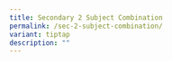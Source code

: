 ```yaml
---
title: Secondary 2 Subject Combination
permalink: /sec-2-subject-combination/
variant: tiptap
description: ""
---
```

